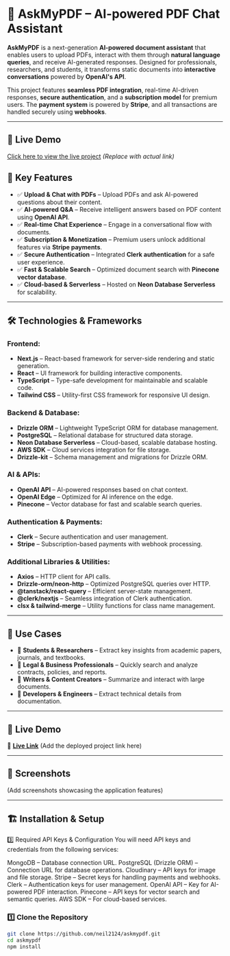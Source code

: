 # 📄 AskMyPDF – AI-powered PDF Chat Assistant  

**AskMyPDF** is a next-generation **AI-powered document assistant** that enables users to upload PDFs, interact with them through **natural language queries**, and receive AI-generated responses. Designed for professionals, researchers, and students, it transforms static documents into **interactive conversations** powered by **OpenAI's API**.  

This project features **seamless PDF integration**, real-time AI-driven responses, **secure authentication**, and a **subscription model** for premium users. The **payment system** is powered by **Stripe**, and all transactions are handled securely using **webhooks**.  

---

## 🔗 Live Demo
[Click here to view the live project](#) *(Replace with actual link)*

## 🚀 Key Features  

- ✅ **Upload & Chat with PDFs** – Upload PDFs and ask AI-powered questions about their content.  
- ✅ **AI-powered Q&A** – Receive intelligent answers based on PDF content using **OpenAI API**.  
- ✅ **Real-time Chat Experience** – Engage in a conversational flow with documents.  
- ✅ **Subscription & Monetization** – Premium users unlock additional features via **Stripe payments**.  
- ✅ **Secure Authentication** – Integrated **Clerk authentication** for a safe user experience.  
- ✅ **Fast & Scalable Search** – Optimized document search with **Pinecone vector database**.  
- ✅ **Cloud-based & Serverless** – Hosted on **Neon Database Serverless** for scalability.  

---

## 🛠️ Technologies & Frameworks  

### **Frontend:**  
- **Next.js** – React-based framework for server-side rendering and static generation.  
- **React** – UI framework for building interactive components.  
- **TypeScript** – Type-safe development for maintainable and scalable code.  
- **Tailwind CSS** – Utility-first CSS framework for responsive UI design.  

### **Backend & Database:**  
- **Drizzle ORM** – Lightweight TypeScript ORM for database management.  
- **PostgreSQL** – Relational database for structured data storage.  
- **Neon Database Serverless** – Cloud-based, scalable database hosting.  
- **AWS SDK** – Cloud services integration for file storage.  
- **Drizzle-kit** – Schema management and migrations for Drizzle ORM.  

### **AI & APIs:**  
- **OpenAI API** – AI-powered responses based on chat context.  
- **OpenAI Edge** – Optimized for AI inference on the edge.  
- **Pinecone** – Vector database for fast and scalable search queries.  

### **Authentication & Payments:**  
- **Clerk** – Secure authentication and user management.  
- **Stripe** – Subscription-based payments with webhook processing.  

### **Additional Libraries & Utilities:**  
- **Axios** – HTTP client for API calls.  
- **Drizzle-orm/neon-http** – Optimized PostgreSQL queries over HTTP.  
- **@tanstack/react-query** – Efficient server-state management.  
- **@clerk/nextjs** – Seamless integration of Clerk authentication.  
- **clsx & tailwind-merge** – Utility functions for class name management.  

---

## 🎯 Use Cases  

- 🔹 **Students & Researchers** – Extract key insights from academic papers, journals, and textbooks.  
- 🔹 **Legal & Business Professionals** – Quickly search and analyze contracts, policies, and reports.  
- 🔹 **Writers & Content Creators** – Summarize and interact with large documents.  
- 🔹 **Developers & Engineers** – Extract technical details from documentation.  

---

## 🚀 Live Demo  

🔗 **[Live Link](#)** (Add the deployed project link here)  

---

## 📸 Screenshots  

(Add screenshots showcasing the application features)  

---

## 🏗️ Installation & Setup  

3️⃣ Required API Keys & Configuration
You will need API keys and credentials from the following services:

MongoDB – Database connection URL.
PostgreSQL (Drizzle ORM) – Connection URL for database operations.
Cloudinary – API keys for image and file storage.
Stripe – Secret keys for handling payments and webhooks.
Clerk – Authentication keys for user management.
OpenAI API – Key for AI-powered PDF interaction.
Pinecone – API keys for vector search and semantic queries.
AWS SDK – For cloud-based services.

### **1️⃣ Clone the Repository**  
```bash
git clone https://github.com/neil2124/askmypdf.git
cd askmypdf
npm install

